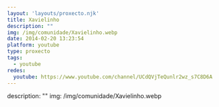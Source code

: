 ```yaml
---
layout: 'layouts/proxecto.njk'
title: Xavielinho
description: ""
img: /img/comunidade/Xavielinho.webp
date: 2014-02-20 13:23:54
platform: youtube
type: proxecto
tags:
  - youtube
redes:
  youtube: https://www.youtube.com/channel/UCdQVjTeQunlr2wz_s7C8D6A
---
```

description: ""
img: /img/comunidade/Xavielinho.webp
